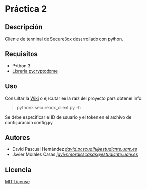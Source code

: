 # Práctica 2

## Descripción

Cliente de terminal de SecureBox desarrollado con python.

## Requisitos

- Python 3
- [Librería pycryptodome](https://pycryptodome.readthedocs.io/en/latest/src/installation.html)

## Uso

Consultar la [Wiki](https://git.eps.uam.es/david.pascualh/practica2/-/wikis/Cliente-SecureBox#uso-del-programa) o ejecutar en la raíz del proyecto para obtener info:
> python3 securebox_client.py -h

Se debe especificar el ID de usuario y el token en el archivo de configuración config.py

## Autores

- David Pascual Hernández *david.pascualh@estudiante.uam.es*
- Javier Morales Casas *javier.moralescasas@estudiante.uam.es*

## Licencia 

[MIT License](https://opensource.org/licenses/MIT)